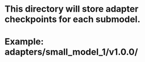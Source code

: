 # This directory will store adapter checkpoints for each submodel.
# Example: adapters/small_model_1/v1.0.0/

